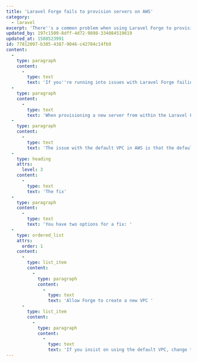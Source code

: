 ```yaml
---
title: 'Laravel Forge fails to provision servers on AWS'
category:
  - laravel
excerpt: 'There''s a common problem when using Laravel Forge to provision servers on AWS.'
updated_by: 197c1509-8dff-4d72-9898-334084519619
updated_at: 1588523991
id: 77812097-b385-4387-9046-c42704c14fb9
content:
  -
    type: paragraph
    content:
      -
        type: text
        text: 'If you''re running into issues with Laravel Forge failing to provision your server when using AWS, chances are there is an easy fix. '
  -
    type: paragraph
    content:
      -
        type: text
        text: 'When provisioning a new server from within the Laravel Forge UI, Forge will default to creating a new VPC for your server. This is great because it means Forge sets up the VPC the way it wants. However, if you happen to ask Forge to use the default VPC that is created with your AWS account, you''ll run into a problem where Forge fails to provision the server, and then just deletes the server from Forge.'
  -
    type: paragraph
    content:
      -
        type: text
        text: 'The issue with the default VPC in AWS is that the default security group it uses only allows inbound traffic from within that security group. This essentially tells AWS to keep everything within the VPC as private (no outside access). Since the Forge servers are located outside of your VPC, Forge is unable to make contact with your new server, so it thinks it failed to provision.'
  -
    type: heading
    attrs:
      level: 3
    content:
      -
        type: text
        text: 'The fix'
  -
    type: paragraph
    content:
      -
        type: text
        text: 'You have two options for a fix: '
  -
    type: ordered_list
    attrs:
      order: 1
    content:
      -
        type: list_item
        content:
          -
            type: paragraph
            content:
              -
                type: text
                text: 'Allow Forge to create a new VPC '
      -
        type: list_item
        content:
          -
            type: paragraph
            content:
              -
                type: text
                text: 'If you insist on using the default VPC, change the security group to allow inbound traffic from anywhere instead of from within the security group'
---
```

